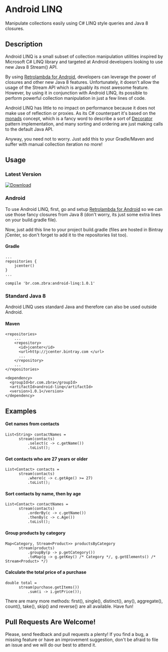 # Android LINQ

Manipulate collections easily using C# LINQ style queries and Java 8 closures.

## Description

Android LINQ is a small subset of collection manipulation utilities inspired by Microsoft C# LINQ library and targeted at Android developers looking to use new Java 8 Stream() API. 

By using [Retrolambda for Android](https://github.com/evant/gradle-retrolambda), developers can leverage the power of closures and other new Java 8 features. Unfortunately, it doesn't allow the usage of the Stream API which is arguably its most awesome feature. However, by using it in conjunction with Android LINQ, its possible to perform powerful collection manipulation in just a few lines of code. 

Android LINQ has little to no impact on performance because it does not make use of reflection or proxies. As its C# counterpart it's based on the [monads](http://en.wikipedia.org/wiki/Monad_(functional_programming)) concept, which is a fancy word to describe a sort of [Decorator](http://en.wikipedia.org/wiki/Decorator_pattern) pattern implementation, and many sorting and ordering are just making calls to the default Java API.

Anyway, you need not to worry. Just add this to your Gradle/Maven and suffer with manual collection iteration no more!

## Usage

### Latest Version 

[ ![Download](https://api.bintray.com/packages/brunovinicius/maven/android-linq/images/download.svg) ](https://bintray.com/brunovinicius/maven/android-linq/_latestVersion)

### Android

To use Android LINQ, first, go and setup [Retrolambda for Android](https://github.com/evant/gradle-retrolambda) so we can use those fancy closures from Java 8 (don't worry, its just some extra lines on your build.gradle file). 

Now, just add this line to your project build.gradle (files are hosted in Bintray jCenter, so don't forget to add it to the repositories list too).

#### Gradle

```
...
repositories {
    jcenter()
}
...
```
```
compile 'br.com.zbra:android-linq:1.0.1'
```

### Standard Java 8

Android LINQ uses standard Java and therefore can also be used outside Android.

#### Maven

```
<repositories>
    ...
    <repository>
      <id>jcenter</id>
      <url>http://jcenter.bintray.com </url>
      ...
    </repository>
    ...
</repositories>
```
```
<dependency>
  <groupId>br.com.zbra</groupId>
  <artifactId>android-linq</artifactId>
  <version>1.0.1</version>
</dependency>
```

## Examples

#### Get names from contacts
```
List<String> contactNames = 
      stream(contacts)
          .select(c -> c.getName())
          .toList();
````
#### Get contacts who are 27 years or older
```
List<Contact> contacts = 
      stream(contacts)
          .where(c -> c.getAge() >= 27)
          .toList();
```
#### Sort contacts by name, then by age
```
List<Contact> contactNames = 
      stream(contacts)
          .orderBy(c -> c.getName())
          .thenBy(c -> c.Age())
          .toList();
```
#### Group products by category
```
Map<Category, Stream<Product>> productsByCategory
      stream(products)
          .groupBy(p -> p.getCategory())
          .toMap(g -> g.getKey() /* Category */, g.getElements() /* Stream<Product> */)
```
#### Calculate the total price of a purchase
```
double total = 
      stream(purchase.getItems())
          .sum(i -> i.getPrice());
```

There are many more methods: first(), single(), distinct(), any(), aggregate(), count(), take(), skip() and reverse() are all available. Have fun!

## Pull Requests Are Welcome!

Please, send feedback and pull requests a plenty! 
If you find a bug, a missing feature or have an improvement suggestion, don't be afraid to file an issue and we will do our best to attend it.
